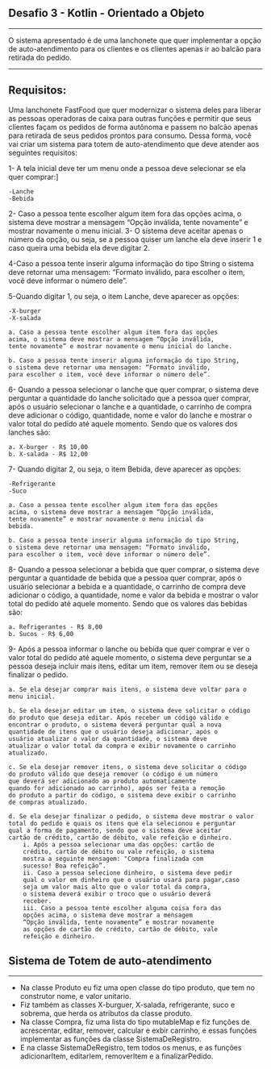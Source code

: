 ## Desafio 3 - Kotlin - Orientado a Objeto
<hr>
O sistema apresentado é de uma lanchonete que quer implementar a opção de auto-atendimento para os clientes e os clientes apenas ir ao balcão para retirada do pedido.
<hr>
<h2>Requisitos: </h2>

Uma lanchonete FastFood que quer modernizar o sistema deles para
liberar as pessoas operadoras de caixa para outras funções e permitir que
seus clientes façam os pedidos de forma autônoma e passem no balcão
apenas para retirada de seus pedidos prontos para consumo.
Dessa forma, você vai criar um sistema para totem de auto-atendimento
que deve atender aos seguintes requisitos:

1- A tela inicial deve ter um menu onde a pessoa deve selecionar se ela
quer comprar:]

    -Lanche
    -Bebida
2- Caso a pessoa tente escolher algum item fora das opções acima, o
sistema deve mostrar a mensagem “Opção inválida, tente
novamente” e mostrar novamente o menu inicial.
3- O sistema deve aceitar apenas o número da opção, ou seja, se a
pessoa quiser um lanche ela deve inserir 1 e caso queira uma bebida
ela deve digitar 2.

4-Caso a pessoa tente inserir alguma informação do tipo String o
sistema deve retornar uma mensagem: “Formato inválido, para
escolher o item, você deve informar o número dele”.

5-Quando digitar 1, ou seja, o item Lanche, deve aparecer as opções:

    -X-burger
    -X-salada

    a. Caso a pessoa tente escolher algum item fora das opções
    acima, o sistema deve mostrar a mensagem “Opção inválida,
    tente novamente” e mostrar novamente o menu inicial do lanche.

    b. Caso a pessoa tente inserir alguma informação do tipo String,
    o sistema deve retornar uma mensagem: “Formato inválido,
    para escolher o item, você deve informar o número dele”.

6- Quando a pessoa selecionar o lanche que quer comprar, o sistema
   deve perguntar a quantidade do lanche solicitado que a pessoa quer
   comprar, após o usuário selecionar o lanche e a quantidade, o
   carrinho de compra deve adicionar o código, quantidade, nome e
   valor do lanche e mostrar o valor total do pedido até aquele
   momento. Sendo que os valores dos lanches são:

    a. X-burger - R$ 10,00
    b. X-salada - R$ 12,00

7- Quando digitar 2, ou seja, o item Bebida, deve aparecer as opções:

    -Refrigerante
    -Suco

    a. Caso a pessoa tente escolher algum item fora das opções
    acima, o sistema deve mostrar a mensagem “Opção inválida,
    tente novamente” e mostrar novamente o menu inicial da
    bebida.

    b. Caso a pessoa tente inserir alguma informação do tipo String,
    o sistema deve retornar uma mensagem: “Formato inválido,
    para escolher o item, você deve informar o número dele”.

8- Quando a pessoa selecionar a bebida que quer comprar, o sistema
   deve perguntar a quantidade de bebida que a pessoa quer comprar,
   após o usuário selecionar a bebida e a quantidade, o carrinho de
   compra deve adicionar o código, a quantidade, nome e valor da
   bebida e mostrar o valor total do pedido até aquele momento. Sendo
   que os valores das bebidas são:

    a. Refrigerantes - R$ 8,00
    b. Sucos - R$ 6,00

9- Após a pessoa informar o lanche ou bebida que quer comprar e ver o
   valor total do pedido até aquele momento, o sistema deve perguntar
   se a pessoa deseja incluir mais itens, editar um item, remover item
   ou se deseja finalizar o pedido.

    a. Se ela desejar comprar mais itens, o sistema deve voltar para o
    menu inicial.

    b. Se ela desejar editar um item, o sistema deve solicitar o código
    do produto que deseja editar. Após receber um código válido e
    encontrar o produto, o sistema deverá perguntar qual a nova
    quantidade de itens que o usuário deseja adicionar, após o
    usuário atualizar o valor da quantidade, o sistema deve
    atualizar o valor total da compra e exibir novamente o carrinho
    atualizado.

    c. Se ela desejar remover itens, o sistema deve solicitar o código
    do produto válido que deseja remover (o código é um número
    que deverá ser adicionado ao produto automaticamente
    quando for adicionado ao carrinho), após ser feita a remoção
    do produto a partir do código, o sistema deve exibir o carrinho
    de compras atualizado.

    d. Se ela desejar finalizar o pedido, o sistema deve mostrar o valor
    total do pedido e quais os itens que ela selecionou e perguntar
    qual a forma de pagamento, sendo que o sistema deve aceitar
    cartão de crédito, cartão de débito, vale refeição e dinheiro.
        i. Após a pessoa selecionar uma das opções: cartão de
        crédito, cartão de débito ou vale refeição, o sistema
        mostra a seguinte mensagem: "Compra finalizada com
        sucesso! Boa refeição”.
        ii. Caso a pessoa selecione dinheiro, o sistema deve pedir
        qual o valor em dinheiro que o usuário usará para pagar,caso 
        seja um valor mais alto que o valor total da compra,
        o sistema deverá exibir o troco que o usuário deverá
        receber.
        iii. Caso a pessoa tente escolher alguma coisa fora das
        opções acima, o sistema deve mostrar a mensagem
        “Opção inválida, tente novamente” e mostrar novamente
        as opções de cartão de crédito, cartão de débito, vale
        refeição e dinheiro.

<h2>Sistema de Totem de auto-atendimento</h2>
<hr>

- Na classe Produto eu fiz uma open classe do tipo produto, que tem no construtor nome, e valor unitario.
- Fiz também as classes X-burguer, X-salada, refrigerante, suco e sobrema, que herda os atributos da classe produto.
- Na classe Compra, fiz uma lista do tipo mutableMap e fiz funções de acrescentar, editar, remover, calcular e exbir carrinho, e essas funções implementar as funções da classe SistemaDeRegistro.
- E na classe SistemaDeRegistro, tem todos os menus, e as funções adicionarItem, editarIem, removerItem e a finalizarPedido.
